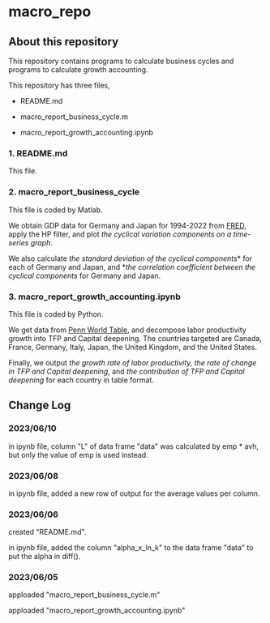 # macro_repo

## About this repository
This repository contains programs to calculate business cycles and programs to calculate growth accounting.

This repository has three files,

  - README.md

  - macro_report_business_cycle.m

  - macro_report_growth_accounting.ipynb

### 1. README.md
This file.

### 2. macro_report_business_cycle
This file is coded by Matlab.

We obtain GDP data for Germany and Japan for 1994-2022 from [FRED](https://fred.stlouisfed.org), apply the HP filter, and plot *the cyclical variation components on a time-series graph*.

We also calculate *the standard deviation of the cyclical components** for each of Germany and Japan, and **the correlation coefficient between the cyclical components* for Germany and Japan.


### 3. macro_report_growth_accounting.ipynb
This file is coded by Python.

We get data from [Penn World Table](https://www.rug.nl/ggdc/productivity/pwt/?lang=en), and decompose labor productivity growth into TFP and Capital deepening. The countries targeted are Canada, France, Germany, Italy, Japan, the United Kingdom, and the United States.

Finally, we output *the growth rate of labor productivity, the rate of change in TFP and Capital deepening*, and *the contribution of TFP and Capital deepening* for each country in table format.


## Change Log

### 2023/06/10
in ipynb file, column "L" of data frame "data" was calculated by emp * avh, but only the value of emp is used instead.

### 2023/06/08
in ipynb file, added a new row of output for the average values per column.

### 2023/06/06
created "README.md".

in ipynb file, added the column "alpha_x_ln_k" to the data frame "data" to put the alpha in diff().

### 2023/06/05
apploaded "macro_report_business_cycle.m"

apploaded "macro_report_growth_accounting.ipynb"
